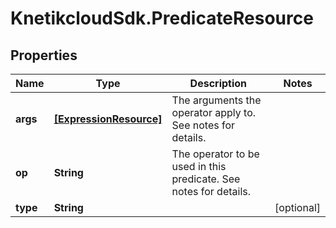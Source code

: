 # KnetikcloudSdk.PredicateResource

## Properties
Name | Type | Description | Notes
------------ | ------------- | ------------- | -------------
**args** | [**[ExpressionResource]**](ExpressionResource.md) | The arguments the operator apply to. See notes for details. | 
**op** | **String** | The operator to be used in this predicate. See notes for details. | 
**type** | **String** |  | [optional] 


